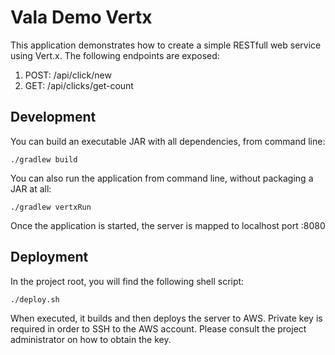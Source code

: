 # Vala Demo Vertx
This application demonstrates how to create a simple RESTfull web service using Vert.x.
The following endpoints are exposed:

1. POST: /api/click/new
2. GET:  /api/clicks/get-count

## Development

You can build an executable JAR with all dependencies, from command line:

    ./gradlew build

You can also run the application from command line, without packaging a JAR at all:

    ./gradlew vertxRun

Once the application is started, the server is mapped to localhost port :8080

## Deployment

In the project root, you will find the following shell script:
    
    ./deploy.sh

When executed, it builds and then deploys the server to AWS. Private key is required in order to SSH to the AWS account.
Please consult the project administrator on how to obtain the key.
